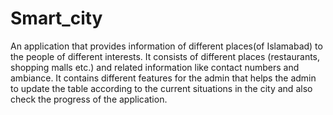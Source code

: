 # Smart_city
 An application that provides information of different places(of Islamabad) to the people of different interests. It consists of different places (restaurants, shopping malls etc.) and related information like contact numbers and ambiance. It contains different features for the admin that helps the admin to update the table according to the current situations in the city and also check the progress of the application. 
